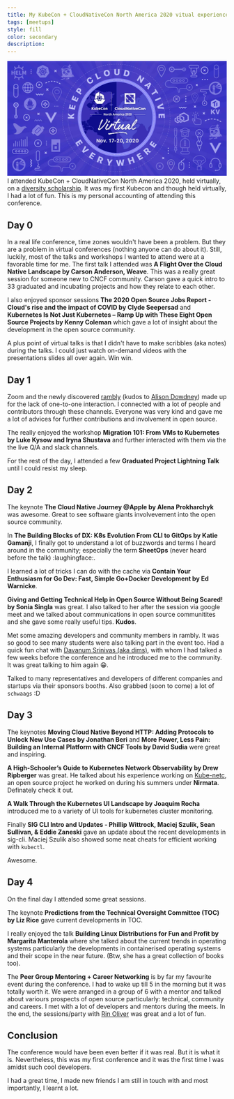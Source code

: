 ```yaml
---
title: My KubeCon + CloudNativeCon North America 2020 vitual experience 
tags: [meetups]
style: fill
color: secondary
description:
---
```


![KubeCon + CloudNativeCon North America 2020](../assets/kubecon.jpg "KubeCon + CloudNativeCon North America 2020")
I attended KubeCon + CloudNativeCon North America 2020, held virtually, on a [diversity scholarship](https://events.linuxfoundation.org/kubecon-cloudnativecon-north-america/attend/diversity-scholarships/). It was my first Kubecon and though held virtually, I had a lot of fun. This is my personal accounting of attending this conference.

## Day 0

In a real life conference, time zones wouldn't have been a problem. But they are a problem in virtual conferences (nothing anyone can do about it). Still, luckily, most of the talks and workshops I wanted to attend were at a favorable time for me. The first talk I attended was **A Flight Over the Cloud Native Landscape by Carson Anderson, Weave**. This was a really great session for someone new to CNCF community. Carson gave a quick intro to 33 graduated and incubating projects and how they relate to each other. 

I also enjoyed sponsor sessions **The 2020 Open Source Jobs Report - Cloud's rise and the impact of COVID by Clyde Seepersad** and **Kubernetes Is Not Just Kubernetes – Ramp Up with These Eight Open Source Projects by Kenny Coleman** which gave a lot of insight about the development in the open source community.

A plus point of virtual talks is that I didn't have to make scribbles (aka notes) during the talks. I could just watch on-demand videos with the presentations slides all over again. Win win.

## Day 1

Zoom and the newly discovered [rambly](https://rambly.app/) (kudos to [Alison Dowdney](https://twitter.com/alisondowdney)) made up for the lack of one-to-one interaction. I connected with a lot of people and contributors through these channels. Everyone was very kind and gave me a lot of advices for further contributions and involvement in open source.

The really enjoyed the workshop **Migration 101: From VMs to Kubernetes by Luke Kysow and Iryna Shustava** and further interacted with them via the the live Q/A and slack channels.

For the rest of the day, I attended a few **Graduated Project Lightning Talk** until I could resist my sleep.

## Day 2

The keynote **The Cloud Native Journey @Apple by Alena Prokharchyk** was awesome. Great to see software giants involvevement into the open source community.

In **The Building Blocks of DX: K8s Evolution From CLI to GitOps by Katie Gamanji**, I finally got to understand a lot of buzzwords and terms I heard around in the community; especially the term **SheetOps** (never heard before the talk) :laughingface:.

I learned a lot of tricks I can do with the cache via **Contain Your Enthusiasm for Go Dev: Fast, Simple Go+Docker Development by Ed Warnicke**.

**Giving and Getting Technical Help in Open Source Without Being Scared! by Sonia Singla** was great. I also talked to her after the session via google meet and we talked about communications in open source communitites and she gave some really useful tips. **Kudos**.

Met some amazing developers and community members in rambly. It was so good to see many students were also talking part in the event too. Had a quick fun chat with [Davanum Srinivas (aka dims)](https://twitter.com/dims), with whom I had talked a few weeks before the conference and he introduced me to the community. It was great talking to him again 😁.

Talked to many representatives and developers of different companies and startups via their sponsors booths. Also grabbed (soon to come) a lot of `schwaags` :D

## Day 3

The keynotes **Moving Cloud Native Beyond HTTP: Adding Protocols to Unlock New Use Cases by Jonathan Beri** and **More Power, Less Pain: Building an Internal Platform with CNCF Tools by David Sudia** were great and inspiring. 

**A High-Schooler’s Guide to Kubernetes Network Observability by Drew Ripberger** was great. He talked about his experience working on [Kube-netc](https://github.com/nirmata/kube-netc), an open source project he worked on during his summers under **Nirmata**. Definately check it out.

**A Walk Through the Kubernetes UI Landscape by Joaquim Rocha** introduced me to a variety of UI tools for kubernetes cluster monitoring.
 
Finally **SIG CLI Intro and Updates - Phillip Wittrock, Maciej Szulik, Sean Sullivan, & Eddie Zaneski** gave an update about the recent developments in sig-cli. Maciej Szulik also showed some neat cheats for efficient working with `kubectl`.

Awesome.

## Day 4

On the final day I attended some great sessions. 

The keynote **Predictions from the Technical Oversight Committee (TOC) by Liz Rice** gave current developments in TOC.
 
I really enjoyed the talk **Building Linux Distributions for Fun and Profit by Margarita Manterola** where she talked about the current trends in operating systems particularly the developments in containerised operating systems and their scope in the near future. (Btw, she has a great collection of books too).

The **Peer Group Mentoring + Career Networking** is by far my favourite event during the conference. I had to wake up till 5 in the morning but it was totally worth it. We were arranged in a group of 6 with a mentor and talked about variours prospects of open source particularly: technical, community and careers. I met with a lot of developers and mentors during the meets. In the end, the sessions/party with [Rin Oliver](https://twitter.com/kiran_oliver) was great and a lot of fun.

## Conclusion

The conference would have been even better if it was real. But it is what it is. Nevertheless, this was my first conference and it was the first time I was amidst such cool developers. 

I had a great time, I made new friends I am still in touch with and most importantly, I learnt a lot.
